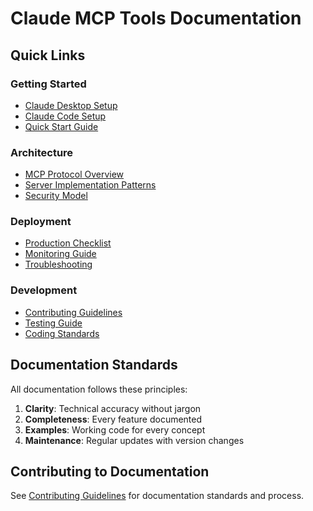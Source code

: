 # Claude MCP Tools Documentation

## Quick Links

### Getting Started
- [Claude Desktop Setup](getting-started/claude-desktop-setup.md)
- [Claude Code Setup](getting-started/claude-code-setup.md)
- [Quick Start Guide](getting-started/quick-start.md)

### Architecture
- [MCP Protocol Overview](architecture/mcp-protocol.md)
- [Server Implementation Patterns](architecture/server-patterns.md)
- [Security Model](architecture/security-model.md)

### Deployment
- [Production Checklist](deployment/production-checklist.md)
- [Monitoring Guide](deployment/monitoring.md)
- [Troubleshooting](deployment/troubleshooting.md)

### Development
- [Contributing Guidelines](development/contributing.md)
- [Testing Guide](development/testing.md)
- [Coding Standards](development/coding-standards.md)

## Documentation Standards

All documentation follows these principles:

1. **Clarity**: Technical accuracy without jargon
2. **Completeness**: Every feature documented
3. **Examples**: Working code for every concept
4. **Maintenance**: Regular updates with version changes

## Contributing to Documentation

See [Contributing Guidelines](development/contributing.md) for documentation standards and process.
